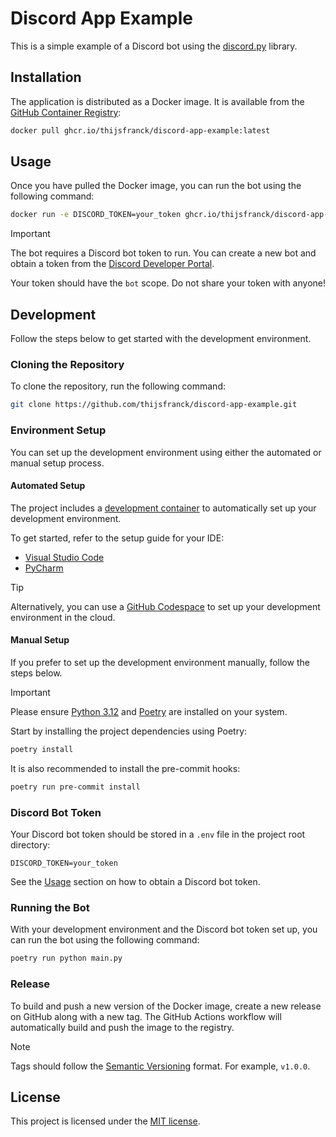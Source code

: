# Discord App Example

This is a simple example of a Discord bot using the [discord.py](https://discordpy.readthedocs.io/en/latest/) library.

## Installation

The application is distributed as a Docker image. It is available from the [GitHub Container Registry](https://github.com/thijsfranck?tab=packages&repo_name=discord-app-example):

```bash
docker pull ghcr.io/thijsfranck/discord-app-example:latest
```

## Usage

Once you have pulled the Docker image, you can run the bot using the following command:

```bash
docker run -e DISCORD_TOKEN=your_token ghcr.io/thijsfranck/discord-app-example:latest
```

> [!IMPORTANT]
> The bot requires a Discord bot token to run. You can create a new bot and obtain a token from the [Discord Developer Portal](https://discord.com/developers/applications).
>
> Your token should have the `bot` scope. Do not share your token with anyone!

## Development

Follow the steps below to get started with the development environment.

### Cloning the Repository

To clone the repository, run the following command:

```bash
git clone https://github.com/thijsfranck/discord-app-example.git
```

### Environment Setup

You can set up the development environment using either the automated or manual setup process.

#### Automated Setup

The project includes a [development container](https://containers.dev) to automatically set up your development environment.

To get started, refer to the setup guide for your IDE:

- [Visual Studio Code](https://code.visualstudio.com/docs/devcontainers/tutorial)
- [PyCharm](https://www.jetbrains.com/help/pycharm/connect-to-devcontainer.html)

> [!TIP]
> Alternatively, you can use a [GitHub Codespace](https://docs.github.com/en/codespaces/getting-started/quickstart) to set up your development environment in the cloud.

#### Manual Setup

If you prefer to set up the development environment manually, follow the steps below.

> [!IMPORTANT]
> Please ensure [Python 3.12](https://www.python.org) and [Poetry](https://python-poetry.org) are installed on your system.

Start by installing the project dependencies using Poetry:

```bash
poetry install
```

It is also recommended to install the pre-commit hooks:

```bash
poetry run pre-commit install
```

### Discord Bot Token

Your Discord bot token should be stored in a `.env` file in the project root directory:

```plaintext
DISCORD_TOKEN=your_token
```

See the [Usage](#usage) section on how to obtain a Discord bot token.

### Running the Bot

With your development environment and the Discord bot token set up, you can run the bot using the following command:

```bash
poetry run python main.py
```

### Release

To build and push a new version of the Docker image, create a new release on GitHub along with a new tag. The GitHub Actions workflow will automatically build and push the image to the registry.

> [!NOTE]
> Tags should follow the [Semantic Versioning](https://semver.org/) format. For example, `v1.0.0`.

## License

This project is licensed under the [MIT license](./LICENSE).

